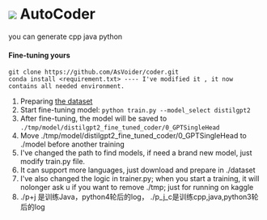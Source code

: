 # ![](icon.png) AutoCoder
you can generate cpp java python 

#### Fine-tuning yours
```
git clone https://github.com/AsVoider/coder.git
conda install <requirement.txt> ---- I've modified it , it now contains all needed environment.
```

1. Preparing [the dataset](./dataset)
2. Start fine-tuning model: `python train.py --model_select distilgpt2` 
3. After fine-tuning, the model will be saved to `./tmp/model/distilgpt2_fine_tuned_coder/0_GPTSingleHead`
4. Move ./tmp/model/distilgpt2_fine_tuned_coder/0_GPTSingleHead to ./model before another training
5. I've changed the path to find models, if need a brand new model, just modify train.py file.
6. It can support more languages, just download and prepare in ./dataset
7. I've also changed the logic in trainer.py; when you start a training, it will nolonger ask u if you want to remove ./tmp; just for running on kaggle
8. ./p+j 是训练Java，python4轮后的log， ./p_j_c是训练cpp,java,python3轮后的log

